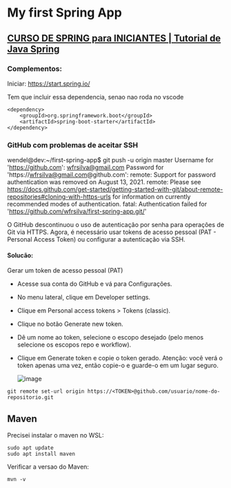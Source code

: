 # My first Spring App

## [CURSO DE SPRING para INICIANTES | Tutorial de Java Spring](https://www.youtube.com/watch?v=YY_hf0FOIcU&ab_channel=FernandaKipper%7CDev)

### Complementos:

Iniciar:
https://start.spring.io/

Tem que incluir essa dependencia, senao nao roda no vscode

```
<dependency>
    <groupId>org.springframework.boot</groupId>
    <artifactId>spring-boot-starter</artifactId>
</dependency>
```

### GitHub com problemas de aceitar SSH



wendel@dev:~/first-spring-app$ git push -u origin master
Username for 'https://github.com': wfrsilva@gmail.com
Password for 'https://wfrsilva@gmail.com@github.com':
remote: Support for password authentication was removed on August 13, 2021.
remote: Please see https://docs.github.com/get-started/getting-started-with-git/about-remote-repositories#cloning-with-https-urls for information on currently recommended modes of authentication.
fatal: Authentication failed for 'https://github.com/wfrsilva/first-spring-app.git/'

O GitHub descontinuou o uso de autenticação por senha para operações de Git via HTTPS. Agora, é necessário usar tokens de acesso pessoal (PAT - Personal Access Token) ou configurar a autenticação via SSH.


#### Solucão:

Gerar um token de acesso pessoal (PAT)
- Acesse sua conta do GitHub e vá para Configurações.
- No menu lateral, clique em Developer settings.
- Clique em Personal access tokens > Tokens (classic).
- Clique no botão Generate new token.
- Dê um nome ao token, selecione o escopo desejado (pelo menos selecione os escopos repo e workflow).
- Clique em Generate token e copie o token gerado. Atenção: você verá o token apenas uma vez, então copie-o e guarde-o em um lugar seguro.

  ![image](https://github.com/user-attachments/assets/057d630c-e422-4e04-b14f-9c0432f5c26c)


```
git remote set-url origin https://<TOKEN>@github.com/usuario/nome-do-repositorio.git
```

## Maven

Precisei instalar o maven no WSL:
```
sudo apt update
sudo apt install maven
```
Verificar a versao do Maven:
```
mvn -v
```
